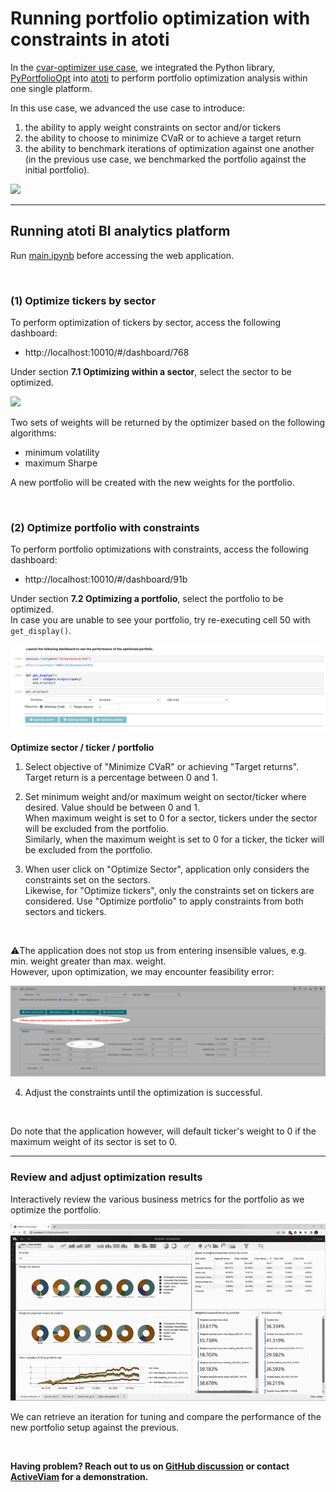 # Running portfolio optimization with constraints in atoti

In the [cvar-optimizer use case](https://github.com/atoti/notebooks/blob/main/notebooks/01-use-cases/finance/portfolio-management/cvar-optimizer/main.ipynb), we integrated the Python library, [PyPortfolioOpt](https://pyportfolioopt.readthedocs.io/en/latest/index.html) into [atoti](https://www.atoti.io/) to perform portfolio optimization analysis within one single platform.

In this use case, we advanced the use case to introduce:
1. the ability to apply weight constraints on sector and/or tickers
2. the ability to choose to minimize CVaR or to achieve a target return
3. the ability to benchmark iterations of optimization against one another (in the previous use case, we benchmarked the portfolio against the initial portfolio).  

<img src="https://data.atoti.io/notebooks/cvar2/img/error-tracking-benchmark.png" />

<br/>

---

## Running atoti BI analytics platform 

Run [main.ipynb](./main.ipynb) before accessing the web application.
  
<br />

### (1) Optimize tickers by sector

To perform optimization of tickers by sector, access the following dashboard:
- http://localhost:10010/#/dashboard/768

Under section __7.1 Optimizing within a sector__, select the sector to be optimized.

<img src="img/00-sector_opt.gif" />  

Two sets of weights will be returned by the optimizer based on the following algorithms:
- minimum volatility
- maximum Sharpe

A new portfolio will be created with the new weights for the portfolio.

<br />

### (2) Optimize portfolio with constraints  

To perform portfolio optimizations with constraints, access the following dashboard:
- http://localhost:10010/#/dashboard/91b

Under section __7.2 Optimizing a portfolio__, select the portfolio to be optimized.  
In case you are unable to see your portfolio, try re-executing cell 50 with `get_display()`.

<img src="img/optimization_with_constraints.png" />  

<br/>

__Optimize sector / ticker / portfolio__

1. Select objective of "Minimize CVaR" or achieving "Target returns". Target return is a percentage between 0 and 1. 

2. Set minimum weight and/or maximum weight on sector/ticker where desired. Value should be between 0 and 1.  
When maximum weight is set to 0 for a sector, tickers under the sector will be excluded from the portfolio.  
Similarly, when the maximum weight is set to 0 for a ticker, the ticker will be excluded from the portfolio.  

3. When user click on "Optimize Sector", application only considers the constraints set on the sectors.  
Likewise, for "Optimize tickers", only the constraints set on tickers are considered. Use "Optimize portfolio" to apply constraints from both sectors and tickers.

<br/>

⚠️The application does not stop us from entering insensible values, e.g. min. weight greater than max. weight.  
However, upon optimization, we may encounter feasibility error:

<img src="img/feasibility_error.png" />   

<br />

4. Adjust the constraints until the optimization is successful.

<br />

Do note that the application however, will default ticker's weight to 0 if the maximum weight of its sector is set to 0.

---

### Review and adjust optimization results  

Interactively review the various business metrics for the portfolio as we optimize the portfolio.  

<img src="img/03-dashboard.gif" />   

We can retrieve an iteration for tuning and compare the performance of the new portfolio setup against the previous.  

<br/>

<b>Having problem? Reach out to us on [GitHub discussion](https://github.com/atoti/atoti/discussions) or contact [ActiveViam](https://www.activeviam.com/contact-us/) for a demonstration.</b>